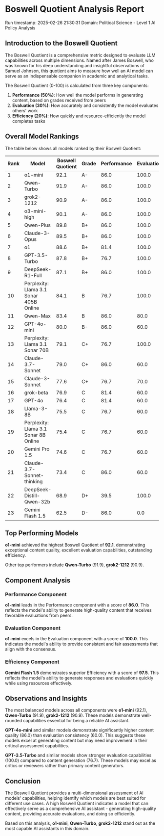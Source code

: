 # Boswell Quotient Analysis Report

Run timestamp: 2025-02-26 21:30:31
Domain: Political Science - Level 1 AI Policy Analysis

## Introduction to the Boswell Quotient
The Boswell Quotient is a comprehensive metric designed to evaluate LLM capabilities across multiple dimensions. Named after James Boswell, who was known for his deep understanding and insightful observations of Samuel Johnson, this quotient aims to measure how well an AI model can serve as an indispensable companion in academic and analytical tasks.

The Boswell Quotient (0-100) is calculated from three key components:
1. **Performance (50%)**: How well the model performs in generating content, based on grades received from peers
2. **Evaluation (30%)**: How accurately and consistently the model evaluates others' work
3. **Efficiency (20%)**: How quickly and resource-efficiently the model completes tasks

## Overall Model Rankings
The table below shows all models ranked by their Boswell Quotient:

| Rank | Model | Boswell Quotient | Grade | Performance | Evaluation | Efficiency |
|------|-------|-----------------|-------|------------|------------|------------|
| 1 | o1-mini | 92.1 | A- | 86.0 | 100.0 | 95.3 |
| 2 | Qwen-Turbo | 91.9 | A- | 86.0 | 100.0 | 94.3 |
| 3 | grok2-1212 | 90.9 | A- | 86.0 | 100.0 | 89.5 |
| 4 | o3-mini-high | 90.1 | A- | 86.0 | 100.0 | 85.6 |
| 5 | Qwen-Plus | 89.8 | B+ | 86.0 | 100.0 | 84.0 |
| 6 | Claude-3-Opus | 89.5 | B+ | 86.0 | 100.0 | 82.2 |
| 7 | o1 | 88.6 | B+ | 81.4 | 100.0 | 89.6 |
| 8 | GPT-3.5-Turbo | 87.8 | B+ | 76.7 | 100.0 | 96.9 |
| 9 | DeepSeek-R1-Full | 87.1 | B+ | 86.0 | 100.0 | 70.2 |
| 10 | Perplexity: Llama 3.1 Sonar 405B Online | 84.1 | B | 76.7 | 100.0 | 78.6 |
| 11 | Qwen-Max | 83.4 | B | 86.0 | 80.0 | 81.7 |
| 12 | GPT-4o-mini | 80.0 | B- | 86.0 | 60.0 | 95.1 |
| 13 | Perplexity: Llama 3.1 Sonar 70B | 79.1 | C+ | 76.7 | 100.0 | 53.7 |
| 14 | Claude-3.7-Sonnet | 79.0 | C+ | 86.0 | 60.0 | 89.6 |
| 15 | Claude-3-Sonnet | 77.6 | C+ | 76.7 | 70.0 | 91.2 |
| 16 | grok-beta | 76.9 | C | 81.4 | 60.0 | 91.2 |
| 17 | GPT-4o | 76.4 | C | 81.4 | 60.0 | 88.6 |
| 18 | Llama-3-8B | 75.5 | C | 76.7 | 60.0 | 95.5 |
| 19 | Perplexity: Llama 3.1 Sonar 8B Online | 75.4 | C | 76.7 | 60.0 | 95.2 |
| 20 | Gemini Pro 1.5 | 74.6 | C | 76.7 | 60.0 | 91.3 |
| 21 | Claude-3.7-Sonnet-thinking | 73.4 | C | 86.0 | 60.0 | 61.8 |
| 22 | DeepSeek-Distill-Qwen-32b | 68.9 | D+ | 39.5 | 100.0 | 95.5 |
| 23 | Gemini Flash 1.5 | 62.5 | D- | 86.0 | 0.0 | 97.5 |

## Top Performing Models

**o1-mini** achieved the highest Boswell Quotient of **92.1**, 
demonstrating exceptional content quality, excellent evaluation capabilities, outstanding efficiency.

Other top performers include **Qwen-Turbo** (91.9), **grok2-1212** (90.9).

## Component Analysis

### Performance Component
**o1-mini** leads in the Performance component with a score of **86.0**. This reflects the model's ability to generate high-quality content that receives favorable evaluations from peers.

### Evaluation Component
**o1-mini** excels in the Evaluation component with a score of **100.0**. This indicates the model's ability to provide consistent and fair assessments that align with the consensus.

### Efficiency Component
**Gemini Flash 1.5** demonstrates superior Efficiency with a score of **97.5**. This reflects the model's ability to generate responses and evaluations quickly while using resources effectively.

## Observations and Insights
The most balanced models across all components were **o1-mini** (92.1), **Qwen-Turbo** (91.9), **grok2-1212** (90.9). These models demonstrate well-rounded capabilities essential for being a reliable AI assistant.

**GPT-4o-mini** and similar models demonstrate significantly higher content quality (86.0) than evaluation consistency (60.0). This suggests these models excel at generating content but may need improvement in their critical assessment capabilities.

**GPT-3.5-Turbo** and similar models show stronger evaluation capabilities (100.0) compared to content generation (76.7). These models may excel as critics or reviewers rather than primary content generators.

## Conclusion
The Boswell Quotient provides a multi-dimensional assessment of AI models' capabilities, helping identify which models are best suited for different use cases. A high Boswell Quotient indicates a model that can effectively serve as a comprehensive AI assistant - generating high-quality content, providing accurate evaluations, and doing so efficiently.

Based on this analysis, **o1-mini**, **Qwen-Turbo**, **grok2-1212** stand out as the most capable AI assistants in this domain.